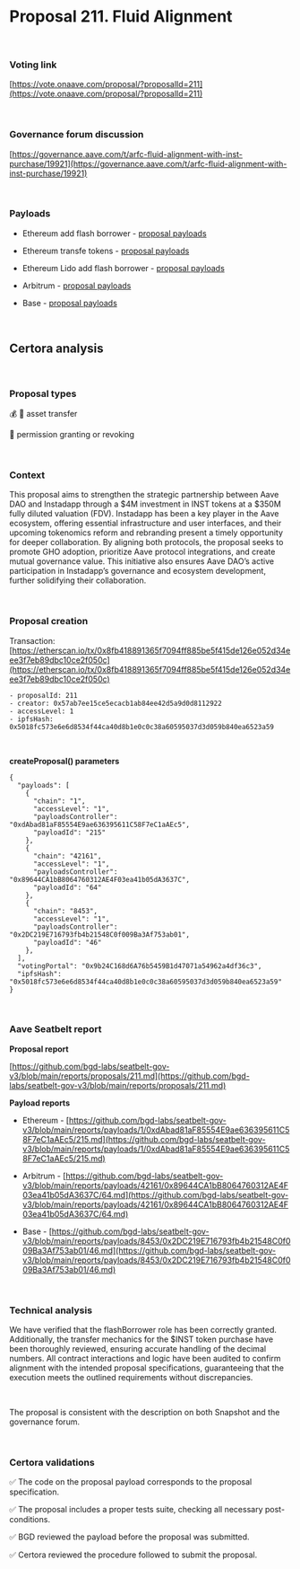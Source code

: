 # Proposal 211. Fluid Alignment


<br>

### Voting link

[https://vote.onaave.com/proposal/?proposalId=211](https://vote.onaave.com/proposal/?proposalId=211)

<br>

### Governance forum discussion

[https://governance.aave.com/t/arfc-fluid-alignment-with-inst-purchase/19921](https://governance.aave.com/t/arfc-fluid-alignment-with-inst-purchase/19921)

<br>

### Payloads

* Ethereum add flash borrower - [proposal payloads](https://etherscan.io/address/0x122791Ed2e661AEe330BF3b7ff2a0BE844291e59#code)

* Ethereum transfe tokens - [proposal payloads](https://etherscan.io/address/0x5aAB359DFc04577C785337BB5b97beD2Fb407DED#code)

* Ethereum Lido add flash borrower - [proposal payloads](https://etherscan.io/address/0xa4055EB158A7Efe96D13977a41cE638Da28E4f58#code)

* Arbitrum - [proposal payloads](https://arbiscan.io/address/0x6ddDcDBec097DC9d675cC402dF5a2877Ec70ecD3#code)

* Base - [proposal payloads](https://basescan.org/address/0x5c1736e337A8C657f14EEa9ecC759fDBdC1c54D1#code)


<br>

## Certora analysis

<br>

### Proposal types

:moneybag: :receipt: asset transfer

:handshake: permission granting or revoking

<br>

### Context

This proposal aims to strengthen the strategic partnership between Aave DAO and Instadapp through a $4M investment in INST tokens at a $350M fully diluted valuation (FDV). Instadapp has been a key player in the Aave ecosystem, offering essential infrastructure and user interfaces, and their upcoming tokenomics reform and rebranding present a timely opportunity for deeper collaboration. By aligning both protocols, the proposal seeks to promote GHO adoption, prioritize Aave protocol integrations, and create mutual governance value. This initiative also ensures Aave DAO’s active participation in Instadapp’s governance and ecosystem development, further solidifying their collaboration.

<br>

### Proposal creation

Transaction: [https://etherscan.io/tx/0x8fb418891365f7094ff885be5f415de126e052d34eee3f7eb89dbc10ce2f050c](https://etherscan.io/tx/0x8fb418891365f7094ff885be5f415de126e052d34eee3f7eb89dbc10ce2f050c)

```
- proposalId: 211
- creator: 0x57ab7ee15ce5ecacb1ab84ee42d5a9d0d8112922
- accessLevel: 1
- ipfsHash: 0x5018fc573e6e6d8534f44ca40d8b1e0c0c38a60595037d3d059b840ea6523a59
```

<br>

**createProposal() parameters**

```
{
  "payloads": [ 
    { 
      "chain": "1", 
      "accessLevel": "1", 
      "payloadsController": "0xdAbad81aF85554E9ae636395611C58F7eC1aAEc5", 
      "payloadId": "215" 
    }, 
    { 
      "chain": "42161", 
      "accessLevel": "1", 
      "payloadsController": "0x89644CA1bB8064760312AE4F03ea41b05dA3637C", 
      "payloadId": "64" 
    }, 
    { 
      "chain": "8453", 
      "accessLevel": "1", 
      "payloadsController": "0x2DC219E716793fb4b21548C0f009Ba3Af753ab01", 
      "payloadId": "46" 
    }, 
  ], 
  "votingPortal": "0x9b24C168d6A76b5459B1d47071a54962a4df36c3", 
  "ipfsHash": "0x5018fc573e6e6d8534f44ca40d8b1e0c0c38a60595037d3d059b840ea6523a59" 
}
```

<br>

### Aave Seatbelt report

**Proposal report**

[https://github.com/bgd-labs/seatbelt-gov-v3/blob/main/reports/proposals/211.md](https://github.com/bgd-labs/seatbelt-gov-v3/blob/main/reports/proposals/211.md)

**Payload reports**

* Ethereum - [https://github.com/bgd-labs/seatbelt-gov-v3/blob/main/reports/payloads/1/0xdAbad81aF85554E9ae636395611C58F7eC1aAEc5/215.md](https://github.com/bgd-labs/seatbelt-gov-v3/blob/main/reports/payloads/1/0xdAbad81aF85554E9ae636395611C58F7eC1aAEc5/215.md)

* Arbitrum - [https://github.com/bgd-labs/seatbelt-gov-v3/blob/main/reports/payloads/42161/0x89644CA1bB8064760312AE4F03ea41b05dA3637C/64.md](https://github.com/bgd-labs/seatbelt-gov-v3/blob/main/reports/payloads/42161/0x89644CA1bB8064760312AE4F03ea41b05dA3637C/64.md)

* Base - [https://github.com/bgd-labs/seatbelt-gov-v3/blob/main/reports/payloads/8453/0x2DC219E716793fb4b21548C0f009Ba3Af753ab01/46.md](https://github.com/bgd-labs/seatbelt-gov-v3/blob/main/reports/payloads/8453/0x2DC219E716793fb4b21548C0f009Ba3Af753ab01/46.md)

<br>

### Technical analysis

We have verified that the flashBorrower role has been correctly granted. Additionally, the transfer mechanics for the $INST token purchase have been thoroughly reviewed, ensuring accurate handling of the decimal numbers. All contract interactions and logic have been audited to confirm alignment with the intended proposal specifications, guaranteeing that the execution meets the outlined requirements without discrepancies.




<br>

The proposal is consistent with the description on both Snapshot and the governance forum.

<br>

### Certora validations

:white_check_mark: The code on the proposal payload corresponds to the proposal specification.

:white_check_mark: The proposal includes a proper tests suite, checking all necessary post-conditions.

:white_check_mark: BGD reviewed the payload before the proposal was submitted.

:white_check_mark: Certora reviewed the procedure followed to submit the proposal.

